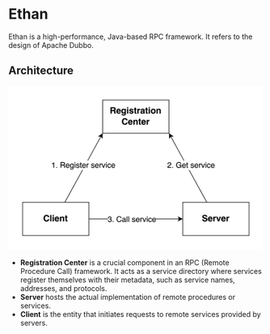 # Ethan

Ethan is a high-performance, Java-based RPC framework. It refers to the design of Apache Dubbo.

## Architecture

![RPC.png](assets/architecture.png)

- **Registration Center** is a crucial component in an RPC (Remote Procedure Call) framework. It acts as a service
  directory where services register themselves with their metadata, such as service names, addresses, and protocols.
- **Server** hosts the actual implementation of remote procedures or services.
- **Client** is the entity that initiates requests to remote services provided by servers. 
